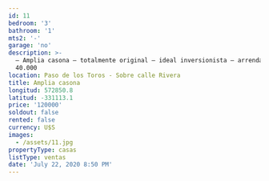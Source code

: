```yaml
---
id: 11
bedroom: '3'
bathroom: '1'
mts2: '-'
garage: 'no'
description: >-
  – Amplia casona – totalmente original – ideal inversionista – arrendada en $
  40.000
location: Paso de los Toros - Sobre calle Rivera
title: Amplia casona
longitud: 572850.8
latitud: -331113.1
price: '120000'
soldout: false
rented: false
currency: U$S
images:
  - /assets/11.jpg
propertyType: casas
listType: ventas
date: 'July 22, 2020 8:50 PM'
---
```


